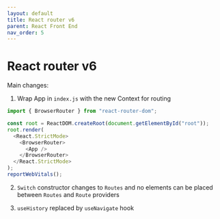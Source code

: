 ```yaml
---
layout: default
title: React router v6
parent: React Front End
nav_order: 5
---
```



# React router v6

Main changes:

1. Wrap App in `index.js` with the new Context for routing

```JavaScript
import { BrowserRouter } from "react-router-dom";

const root = ReactDOM.createRoot(document.getElementById("root"));
root.render(
  <React.StrictMode>
    <BrowserRouter>
      <App />
    </BrowserRouter>
  </React.StrictMode>
);
reportWebVitals();

```

2. `Switch` constructor changes to `Routes` and no elements can be placed between `Routes` and `Route` providers

3. `useHistory` replaced by `useNavigate` hook
